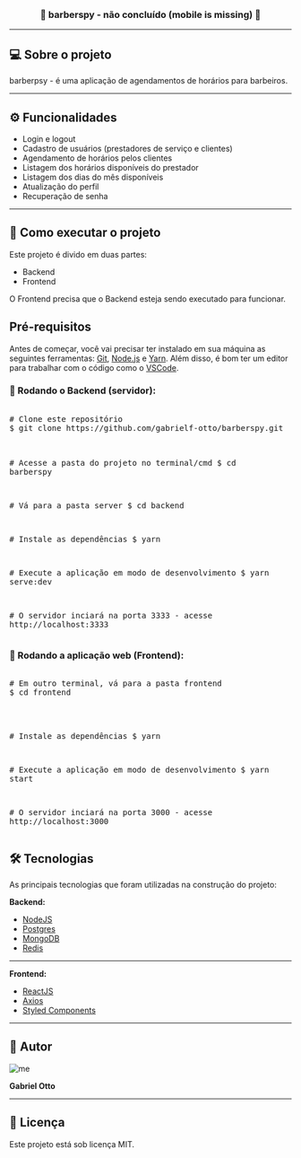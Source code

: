 <p align="center">
   
</p>

<p align="center">
   <a href="" target="_blank"><img src="https://img.shields.io/badge/made%20by-gabrielf.otto-red" alt=""></a>
   <a href="" target="_blank"><img src="https://img.shields.io/badge/license-MIT-green" alt=""></a>
</p>

<h3 align="center">🚧 barberspy - não concluído (mobile is missing) 🚧</h3>
<hr />

<h2>💻 Sobre o projeto</h2>
<p>barberpsy - é uma aplicação de agendamentos de horários para barbeiros.</p>
<hr />

<h2>⚙️ Funcionalidades</h2>
<ul>
   <li>Login e logout</li>
   <li>Cadastro de usuários (prestadores de serviço e clientes)</li>
   <li>Agendamento de horários pelos clientes</li>
   <li>Listagem dos horários disponíveis do prestador</li>
   <li>Listagem dos dias do mês disponíveis</li>
   <li>Atualização do perfil</li>
   <li>Recuperação de senha</li>
</ul>
<hr />

<h2>🚀 Como executar o projeto</h2>
<p>Este projeto é divido em duas partes:</p>
<ul>
   <li>Backend</li>
   <li>Frontend</li>
</ul>
<p>O Frontend precisa que o Backend esteja sendo executado para funcionar.</p>

<h2>Pré-requisitos</h2>
<p>Antes de começar, você vai precisar ter instalado em sua máquina as seguintes ferramentas: <a href="https://git-scm.com/downloads">Git</a>, <a href="https://nodejs.org/pt-br/download/">Node.js</a> e <a href="https://classic.yarnpkg.com/en/docs/install#windows-stable">Yarn</a>. Além disso, é bom ter um editor para trabalhar com o código como o <a href="https://code.visualstudio.com/download">VSCode</a>.</p>

<h3>🎲 Rodando o Backend (servidor):</h3>
<div>
   <pre>   
<span>#</span> Clone este repositório
$ git clone https://github.com/gabrielf-otto/barberspy.git<br>
      
   <span>#</span> Acesse a pasta do projeto no terminal/cmd
   $ cd barberspy<br>
      
   <span>#</span> Vá para a pasta server
   $ cd backend<br>
      
   <span>#</span> Instale as dependências
   $ yarn<br>
      
   <span>#</span> Execute a aplicação em modo de desenvolvimento
   $ yarn serve:dev<br>
      
   <span>#</span> O servidor inciará na porta 3333 - acesse http://localhost:3333
   </pre>
</div>

<h3>🧭 Rodando a aplicação web (Frontend):</h3>
<div>
   <pre>     
<span>#</span> Em outro terminal, vá para a pasta frontend
$ cd frontend<br><br>
      
   <span>#</span> Instale as dependências
   $ yarn<br>
      
   <span>#</span> Execute a aplicação em modo de desenvolvimento
   $ yarn start<br>
      
   <span>#</span> O servidor inciará na porta 3000 - acesse http://localhost:3000
   </pre>
</div>

<h2>🛠 Tecnologias</h2>
<p>As principais tecnologias que foram utilizadas na construção do projeto:</p>
<p><b>Backend:</b></p>
<ul>
   <li><a href="https://nodejs.org/en/" target="_blank">NodeJS</a></li>
   <li><a href="https://www.postgresql.org/" target="_blank">Postgres</a></li>
   <li><a href="https://www.mongodb.com/" target="_blank">MongoDB</a></li>
   <li><a href="https://redis.io/" target="_blank">Redis</a></li>
</ul>
<hr />

<p><b>Frontend:</b></p>
<ul>
   <li><a href="https://pt-br.reactjs.org/" target="_blank">ReactJS</a></li>
   <li><a href="https://github.com/axios/axios" target="_blank">Axios</a></li>
   <li><a href="https://styled-components.com/" target="_blank">Styled Components</a></li>
</ul>
<hr />


<h2>🦸 Autor</h2>
<img src="https://avatars.githubusercontent.com/u/68665746?s=96&v=4" alt="me">
<p><b>Gabriel Otto</b></p>
<hr />


<h2>📝 Licença</h2>
<p>Este projeto está sob licença MIT.</p>

